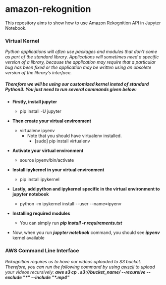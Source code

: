 # amazon-rekognition
This repository aims to show how to use Amazon Rekognition API in Jupyter Notebook.

### Virtual Kernel

<i>Python applications will often use packages and modules that don’t come as part of the standard library. Applications will sometimes need a specific version of a library, because the application may require that a particular bug has been fixed or the application may be written using an obsolete version of the library’s interface.</i>

##### Therefore we will be using our customized kernel insted of standard Python3. You just need to run several commands given below:

* **Firstly, install jupyter**
    * pip install -U jupyter
    
* **Then create your virtual environment**
    * virtualenv ipyenv 
        * Note that you should have virtualenv installed. 
            * [sudo] pip install virtualenv

* **Activate your virtual environment**
    * source ipyenv/bin/activate

* **Install ipykernel in your virtual environment**
    * pip install ipykernel

* **Lastly, add python and ipykernel specific in the virtual environment to jupyter notebook**
    * python -m ipykernel install --user --name=ipyenv

* **Installing required modules**
	* You can simply run ***pip install -r requirements.txt***

* Now, when you run **<i>jupyter notebook</i>** command, you should see **<i>ipyenv</i>** kernel available

### AWS Command Line Interface

<i>Rekognition requires us to have our videos uploaded to S3 bucket. Therefore, you can run the following command by using [awscli](https://aws.amazon.com/cli/) to upload your videos recursively: **aws s3 cp . s3://bucket_name/ --recursive --exclude "\*" --include "\*.mp4"**</i>